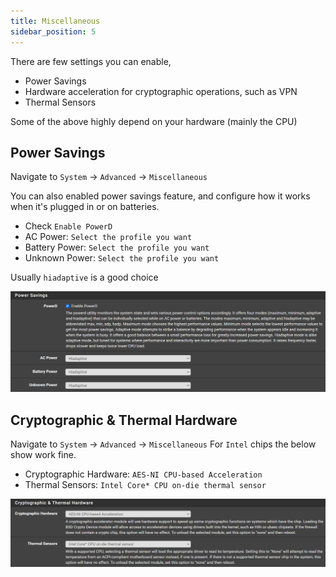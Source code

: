 ```yaml
---
title: Miscellaneous
sidebar_position: 5
---
```


There are few settings you can enable,

- Power Savings
- Hardware acceleration for cryptographic operations, such as VPN
- Thermal Sensors

Some of the above highly depend on your hardware (mainly the CPU)

## Power Savings

Navigate to  `System` -> `Advanced` -> `Miscellaneous`

You can also enabled power savings feature, and configure how it works when it's plugged in or on batteries.

- Check `Enable PowerD`
- AC Power: `Select the profile you want`
- Battery Power: `Select the profile you want`
- Unknown Power: `Select the profile you want`

Usually `hiadaptive` is a good choice

![misc-power-savings](img/misc-power-savings.png)

## Cryptographic & Thermal Hardware

Navigate to  `System` -> `Advanced` -> `Miscellaneous`
For `Intel` chips the below show work fine.

- Cryptographic Hardware: `AES-NI CPU-based Acceleration`
- Thermal Sensors: `Intel Core* CPU on-die thermal sensor`

![misc-crypto-thermal](img/misc-crypto-thermal.png)
